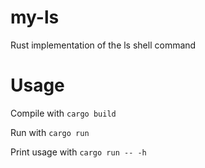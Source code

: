 # my-ls
Rust implementation of the ls shell command

# Usage

Compile with `cargo build`

Run with `cargo run`

Print usage with `cargo run -- -h`

